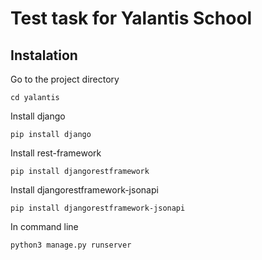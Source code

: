 # Test task for Yalantis  School

## Instalation

Go to the project directory

```cd yalantis```

Install django

```pip install django```

Install rest-framework

```pip install djangorestframework```

Install djangorestframework-jsonapi

```pip install djangorestframework-jsonapi```

In command line 

```python3 manage.py runserver```
